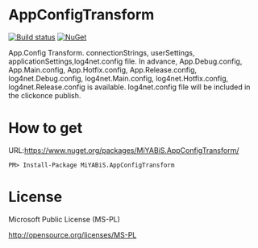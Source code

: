 # AppConfigTransform

[![Build status](https://ci.appveyor.com/api/projects/status/v3xhi90glw6kw351?svg=true)](https://ci.appveyor.com/project/miyabis/appconfigtransform)
[![NuGet](https://img.shields.io/nuget/v/MiYABiS.AppConfigTransform.svg)](https://www.nuget.org/packages/MiYABiS.AppConfigTransform/)

App.Config Transform.
connectionStrings, userSettings, applicationSettings,log4net.config file.
In advance, App.Debug.config, App.Main.config, App.Hotfix.config, App.Release.config, 
log4net.Debug.config, log4net.Main.config, log4net.Hotfix.config, log4net.Release.config is available.
log4net.config file will be included in the clickonce publish.


How to get
==========

URL:https://www.nuget.org/packages/MiYABiS.AppConfigTransform/
```
PM> Install-Package MiYABiS.AppConfigTransform
```

License
=======

Microsoft Public License (MS-PL)

http://opensource.org/licenses/MS-PL
